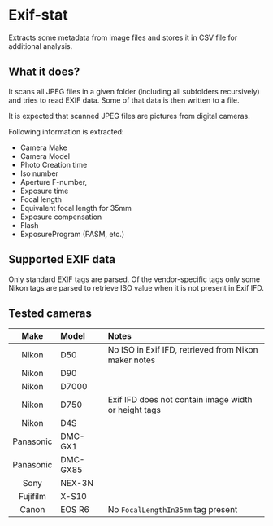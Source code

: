 # Exif-stat

Extracts some metadata from image files and stores it in CSV file for additional analysis.

## What it does?

It scans all JPEG files in a given folder (including all subfolders recursively) and tries to read EXIF data. Some of that data is then written to a file.

It is expected that scanned JPEG files are pictures from digital cameras.

Following information is extracted:

 - Camera Make
 - Camera Model
 - Photo Creation time
 - Iso number
 - Aperture F-number,
 - Exposure time
 - Focal length
 - Equivalent focal length for 35mm
 - Exposure compensation
 - Flash
 - ExposureProgram (PASM, etc.)
 
## Supported EXIF data

Only standard EXIF tags are parsed. Of the vendor-specific tags only some Nikon tags are parsed to retrieve ISO value when it is not present in Exif IFD.

## Tested cameras

| Make      | Model    | Notes                                                |
|:---------:|:---------|:-----------------------------------------------------|
| Nikon     | D50      | No ISO in Exif IFD, retrieved from Nikon maker notes |
| Nikon     | D90      |                                                      |
| Nikon     | D7000    |                                                      |
| Nikon     | D750     | Exif IFD does not contain image width or height tags |
| Nikon     | D4S      |                                                      |
| Panasonic | DMC-GX1  |                                                      |
| Panasonic | DMC-GX85 |                                                      |
| Sony      | NEX-3N   |                                                      |
| Fujifilm  | X-S10    |                                                      |
| Canon     | EOS R6   | No `FocalLengthIn35mm` tag present                   |

